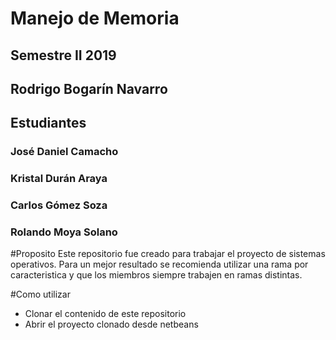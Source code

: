 # Manejo de Memoria
## Semestre II 2019
## Rodrigo Bogarín Navarro


## Estudiantes
### José Daniel Camacho
### Kristal Durán Araya
### Carlos Gómez Soza
### Rolando Moya Solano


#Proposito
Este repositorio fue creado para trabajar el proyecto de sistemas operativos. Para un mejor resultado se recomienda utilizar una rama por caracteristica 
y que los miembros siempre trabajen en ramas distintas.

#Como utilizar
<ul>
<li>Clonar el contenido de este repositorio</li>
<li>Abrir el proyecto clonado desde netbeans</li>
</ul>